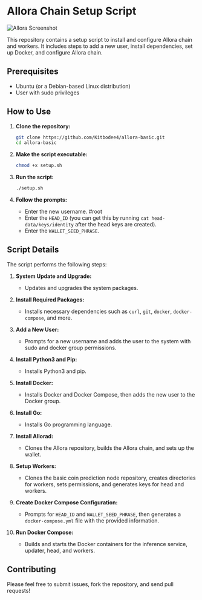 # Allora Chain Setup Script

![Allora Screenshot](https://user-images.githubusercontent.com/90371338/9e1d6236-ff51-48a1-a9f6-1149c842a4d0)

This repository contains a setup script to install and configure Allora chain and workers. It includes steps to add a new user, install dependencies, set up Docker, and configure Allora chain.

## Prerequisites

- Ubuntu (or a Debian-based Linux distribution)
- User with sudo privileges

## How to Use

1. **Clone the repository:**

    ```sh
    git clone https://github.com/Kitbodee4/allora-basic.git
    cd allora-basic
    ```

2. **Make the script executable:**

    ```sh
    chmod +x setup.sh
    ```

3. **Run the script:**

    ```sh
    ./setup.sh
    ```

4. **Follow the prompts:**
   - Enter the new username.   #root
   - Enter the `HEAD_ID` (you can get this by running `cat head-data/keys/identity` after the head keys are created).
   - Enter the `WALLET_SEED_PHRASE`.

## Script Details

The script performs the following steps:

1. **System Update and Upgrade:**
    - Updates and upgrades the system packages.

2. **Install Required Packages:**
    - Installs necessary dependencies such as `curl`, `git`, `docker`, `docker-compose`, and more.

3. **Add a New User:**
    - Prompts for a new username and adds the user to the system with sudo and docker group permissions.

4. **Install Python3 and Pip:**
    - Installs Python3 and pip.

5. **Install Docker:**
    - Installs Docker and Docker Compose, then adds the new user to the Docker group.

6. **Install Go:**
    - Installs Go programming language.

7. **Install Allorad:**
    - Clones the Allora repository, builds the Allora chain, and sets up the wallet.

8. **Setup Workers:**
    - Clones the basic coin prediction node repository, creates directories for workers, sets permissions, and generates keys for head and workers.

9. **Create Docker Compose Configuration:**
    - Prompts for `HEAD_ID` and `WALLET_SEED_PHRASE`, then generates a `docker-compose.yml` file with the provided information.

10. **Run Docker Compose:**
    - Builds and starts the Docker containers for the inference service, updater, head, and workers.

## Contributing

Please feel free to submit issues, fork the repository, and send pull requests!

